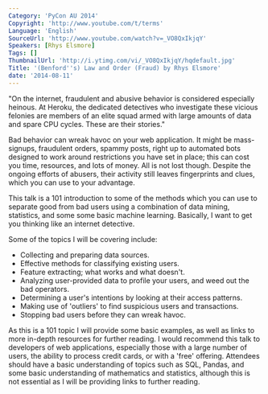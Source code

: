 ```yaml
---
Category: 'PyCon AU 2014'
Copyright: 'http://www.youtube.com/t/terms'
Language: 'English'
SourceUrl: 'http://www.youtube.com/watch?v=_VO8QxIkjqY'
Speakers: [Rhys Elsmore]
Tags: []
ThumbnailUrl: 'http://i.ytimg.com/vi/_VO8QxIkjqY/hqdefault.jpg'
Title: '(Benford''s) Law and Order (Fraud) by Rhys Elsmore'
date: '2014-08-11'
---
```

"On the internet, fraudulent and abusive behavior is considered especially heinous. At Heroku, the dedicated detectives who investigate these vicious felonies are members of an elite squad armed with large amounts of data and spare CPU cycles. These are their stories."

Bad behavior can wreak havoc on your web application. It might be mass-signups, fraudulent orders, spammy posts, right up to automated bots designed to work around restrictions you have set in place; this can cost you time, resources, and lots of money. All is not lost though. Despite the ongoing efforts of abusers, their activity still leaves fingerprints and clues, which you can use to your advantage.

This talk is a 101 introduction to some of the methods which you can use to separate good from bad users using a combination of data mining, statistics, and some some basic machine learning. Basically, I want to get you thinking like an internet detective.

Some of the topics I will be covering include:

- Collecting and preparing data sources.
- Effective methods for classifying existing users.
- Feature extracting; what works and what doesn't.
- Analyzing user-provided data to profile your users, and weed out the bad operators.
- Determining a user's intentions by looking at their access patterns.
- Making use of 'outliers' to find suspicious users and transactions.
- Stopping bad users before they can wreak havoc.

As this is a 101 topic I will provide some basic examples, as well as links to more in-depth resources for further reading. I would recommend this talk to developers of web applications, especially those with a large number of users, the ability to process credit cards, or with a 'free' offering. Attendees should have a basic understanding of topics such as SQL, Pandas, and some basic understanding of mathematics and statistics, although this is not essential as I will be providing links to further reading.
